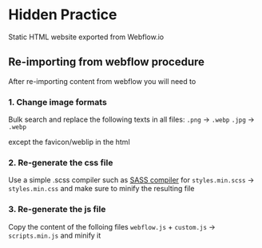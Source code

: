 # Hidden Practice

Static HTML website exported from Webflow.io

## Re-importing from webflow procedure

After re-importing content from webflow you will need to 

### 1. Change image formats
Bulk search and replace the following texts in all files:
`.png` -> `.webp`
`.jpg` -> `.webp`

except the favicon/weblip in the html <head>

### 2. Re-generate the css file
Use a simple .scss compiler such as [SASS compiler](https://marketplace.visualstudio.com/items?itemName=glenn2223.live-sass) for `styles.min.scss` -> `styles.min.css` and make sure to minify the resulting file

### 3. Re-generate the js file
Copy the content of the folloing files
`webflow.js` + `custom.js` -> `scripts.min.js` and minify it
